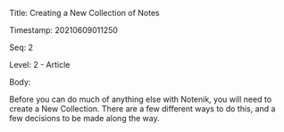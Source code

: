 Title:  Creating a New Collection of Notes

Timestamp: 20210609011250

Seq:    2

Level:  2 - Article

Body: 

Before you can do much of anything else with Notenik, you will need to create a New Collection. There are a few different ways to do this, and a few decisions to be made along the way. 
